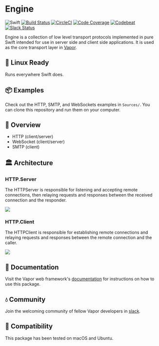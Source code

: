 # Engine

![Swift](http://img.shields.io/badge/swift-3.0-brightgreen.svg)
[![Build Status](https://travis-ci.org/vapor/core.svg?branch=master)](https://travis-ci.org/vapor/engine)
[![CircleCI](https://circleci.com/gh/vapor/core.svg?style=shield)](https://circleci.com/gh/vapor/engine)
[![Code Coverage](https://codecov.io/gh/vapor/core/branch/master/graph/badge.svg)](https://codecov.io/gh/vapor/engine)
[![Codebeat](https://codebeat.co/badges/a793ad97-47e3-40d9-82cf-2aafc516ef4e)](https://codebeat.co/projects/github-com-vapor-engine)
[![Slack Status](http://vapor.team/badge.svg)](http://vapor.team)

Engine is a collection of low level transport protocols implemented in pure Swift intended for use in server side and client side applications. It is used as the core transport layer in [Vapor](https://github.com/qutheory/github).

## 🐧 Linux Ready

Runs everywhere Swift does.

## 📦 Examples

Check out the HTTP, SMTP, and WebSockets examples in `Sources/`. You can clone this repository and run them on your computer.

## 📘 Overview

- HTTP (client/server)
- WebSocket (client/server)
- SMTP (client)

## 🏛 Architecture

### HTTP.Server

The HTTPServer is responsible for listening and accepting remote connections, then relaying requests and responses between the received connection and the responder.

![](https://cloud.githubusercontent.com/assets/1342803/20292292/619546d4-aaba-11e6-91cb-867b5d893e71.png)


### HTTP.Client

The HTTPClient is responsible for establishing remote connections and relaying requests and responses between the remote connection and the caller.

![](https://cloud.githubusercontent.com/assets/1342803/20292280/55afda46-aaba-11e6-8aef-7b17e703edef.png)


## 📖 Documentation

Visit the Vapor web framework's [documentation](http://docs.vapor.codes) for instructions on how to use this package.

## 💧 Community

Join the welcoming community of fellow Vapor developers in [slack](http://vapor.team).

## 🔧 Compatibility

This package has been tested on macOS and Ubuntu.
